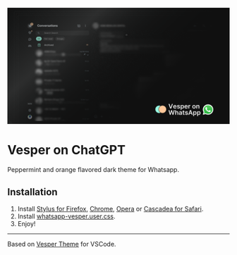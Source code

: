 ![Vesper preview](preview.png)

# Vesper on ChatGPT

Peppermint and orange flavored dark theme for Whatsapp.

## Installation

1. Install [Stylus for Firefox](https://addons.mozilla.org/en-US/firefox/addon/styl-us/), [Chrome](https://chrome.google.com/webstore/detail/stylus/clngdbkpkpeebahjckkjfobafhncgmne), [Opera](https://addons.opera.com/en-gb/extensions/details/stylus/) or [Cascadea for Safari](https://cascadea.app/).
2. Install [whatsapp-vesper.user.css](https://raw.githubusercontent.com/mohvn/vesper-whatsapp/main/whatsapp-vesper.user.css).
3. Enjoy!
---
Based on [Vesper Theme](https://github.com/raunofreiberg/vesper) for VSCode.
